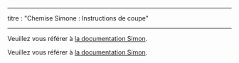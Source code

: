 - - -
titre : "Chemise Simone : Instructions de coupe"
- - -

<Note>

Veuillez vous référer à [la documentation Simon](/docs/patterns/simon/).

Veuillez vous référer à [la documentation Simon](/docs/patterns/simon/).

</Note>
